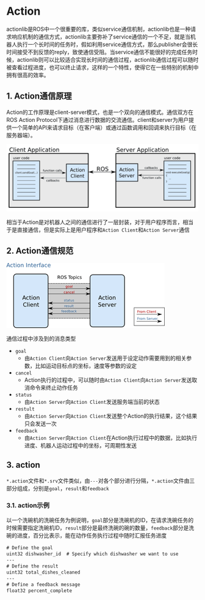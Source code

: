 # Action

actionlib是ROS中一个很重要的库，类似service通信机制，actionlib也是一种请求响应机制的通信方式，actionlib主要弥补了service通信的一个不足，就是当机器人执行一个长时间的任务时，假如利用service通信方式，那么publisher会很长时间接受不到反馈的reply，致使通信受阻。当service通信不能很好的完成任务时候，actionlib则可以比较适合实现长时间的通信过程，actionlib通信过程可以随时被查看过程进度，也可以终止请求，这样的一个特性，使得它在一些特别的机制中拥有很高的效率。

## 1. Action通信原理

Action的工作原理是client-server模式，也是一个双向的通信模式。通信双方在ROS Action Protocol下通过消息进行数据的交流通信。client和server为用户提供一个简单的API来请求目标（在客户端）或通过函数调用和回调来执行目标（在服务器端）。

![actionlib.png](./imgs/actionlib.png)

相当于Action是对机器人之间的通信进行了一层封装，对于用户程序而言，相当于是直接通信，但是实际上是用户程序和`Action Client`和`Action Server`通信

## 2. Action通信规范

![action_interface.png](./imgs/action_interface.png)

通信过程中涉及到的消息类型

- `goal`
    - 由`Action Client`向`Action Server`发送用于设定动作需要用到的相关参数，比如运动目标点的坐标，速度等参数的设定
- `cancel`
    - Action执行的过程中，可以随时由`Action Client`向`Action Server`发送取消命令来终止动作任务
- `status`
    - 由`Action Server`向`Action Client`发送服务端当前的状态
- `restult`
    - 由`Action Server`向`Action Client`发送整个Action的执行结果，这个结果只会发送一次
- `feedback`
    - 由`Action Server`向`Action Client`在Action执行过程中的数据，比如执行进度、机器人运动过程中的坐标，可周期性发送

## 3. action

`*.action`文件和`*.srv`文件类似，由`---`对各个部分进行分隔，`*.action`文件由三部分组成，分别是`goal`，`result`和`feedback`

### 3.1. action示例

以一个洗碗机的洗碗任务为例说明，`goal`部分是洗碗机的ID，在请求洗碗任务的时候需要指定洗碗机ID，`result`部分是最终洗碗的碗的数量，`feedback`部分是洗碗的进度，百分比表示，能在动作任务执行过程中随时汇报任务进度

```text
# Define the goal
uint32 dishwasher_id  # Specify which dishwasher we want to use
---
# Define the result
uint32 total_dishes_cleaned
---
# Define a feedback message
float32 percent_complete
```
